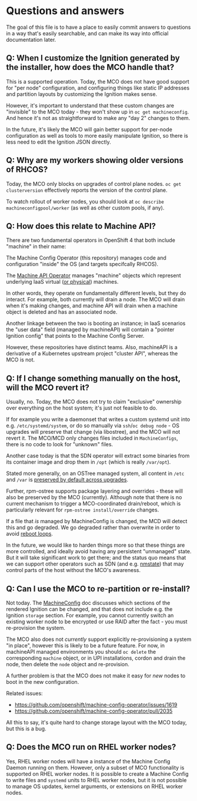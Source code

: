 # Questions and answers

The goal of this file is to have a place to easily commit answers to questions
in a way that's easily searchable, and can make its way into official
documentation later.

## Q: When I customize the Ignition generated by the installer, how does the MCO handle that?

This is a supported operation.  Today, the MCO does not have good support for "per node"
configuration, and configuring things like static IP addresses and partition layouts
by customizing the Ignition makes sense.

However, it's important to understand that these custom changes are "invisible" to the
MCO today - they won't show up in `oc get machineconfig`.  And hence it's not
as straightforward to make any "day 2" changes to them.

In the future, it's likely the MCO will gain better support for per-node configuration
as well as tools to more easily manipulate Ignition, so there is less need to edit the
Ignition JSON directly.

## Q: Why are my workers showing older versions of RHCOS?

Today, the MCO only blocks on upgrades of control plane nodes.  `oc get clusterversion` effectively reports the version of the control plane. 

To watch rollout of worker nodes, you should look at `oc describe machineconfigpool/worker` (as well as other custom pools, if any).

## Q: How does this relate to Machine API?

There are two fundamental operators in OpenShift 4 that both include "machine" in their name:

The Machine Config Operator (this repository) manages code and configuration "inside" the OS (and targets specifcally RHCOS).

The [Machine API Operator](https://github.com/openshift/machine-api-operator) manages "machine" objects which represent underlying IaaS virtual ([or physical](https://github.com/openshift-metal3)) machines.

In other words, they operate on fundamentally different levels, but they do interact.  For example, both currently will drain a node.  The MCO will drain when it's making changes, and machine API will drain when a machine object is deleted and has an associated node.

Another linkage between the two is booting an instance; in IaaS scenarios the "user data" field (managed by machineAPI) will contain a "pointer Ignition config" that points to the Machine Config Server.

However, these repositories have distinct teams.  Also, machineAPI is a derivative of a Kubernetes upstream project "cluster API", whereas the MCO is not.

## Q: If I change something manually on the host, will the MCO revert it?

Usually, no.  Today, the MCO does not try to claim "exclusive" ownership over everything on the host system; it's just not feasible to do.

If for example you write a daemonset that writes a custom systemd unit into e.g. `/etc/systemd/system`, or do so manually via `ssh`/`oc debug node` - OS upgrades will preserve that change (via libostree), and the MCO will not revert it.  The MCO/MCD only changes files included in `MachineConfigs`, there is no code to look for "unknown" files.

Another case today is that the SDN operator will extract some binaries from its container image and drop them in `/opt` (which is really `/var/opt`).

Stated more generally, on an OSTree managed system, all content in `/etc` and `/var` is [preserved by default across upgrades](https://ostree.readthedocs.io/en/latest/manual/adapting-existing/).

Further, rpm-ostree supports package layering and overrides - these will also be preserved by the MCO (currently).  Although note that there is no current mechanism to trigger a MCO-coordinated drain/reboot, which is particularly relevant for `rpm-ostree install/override` changes.

If a file that *is* managed by MachineConfig is changed, the MCD will detect this and go degraded.  We go degraded rather than overwrite in order to avoid [reboot loops](https://github.com/openshift/machine-config-operator/pull/245).

In the future, we would like to harden things more so that these things are more controlled, and ideally avoid having any persistent "unmanaged" state.  But it will take significant work to get there; and the status quo means that we can support other operators such as SDN (and e.g. [nmstate](https://github.com/nmstate/kubernetes-nmstate)) that may control parts of the host without the MCO's awareness.

## Q: Can I use the MCO to re-partition or re-install?

Not today.  The [MachineConfig](MachineConfiguration.md) doc discusses which sections
of the rendered Ignition can be changed, and that does not include e.g. the Ignition
`storage` section.  For example, you cannot currently switch an existing worker
node to be encrypted or use RAID after the fact - you must re-provision the system.

The MCO also does not *currently* support explicitly re-provisioning a system "in place", however
this is likely to be a future feature.  For now, in machineAPI managed environments
you should `oc delete` the corresponding `machine` object, or in UPI installations,
cordon and drain the node, then delete the `node` object and re-provision.

A further problem is that the MCO does not make it easy for *new* nodes to boot
in the new configuration.

Related issues:

 - https://github.com/openshift/machine-config-operator/issues/1619
 - https://github.com/openshift/machine-config-operator/pull/2035

All this to say, it's quite hard to change storage layout with the MCO today,
but this is a bug.

## Q: Does the MCO run on RHEL worker nodes?

Yes, RHEL worker nodes will have a instance of the Machine Config Daemon running on them.  However, only a subset of MCO functionality is supported on RHEL worker nodes.  It is possible to create a Machine Config to write files and `systemd` units to RHEL worker nodes, but it is not possible to manage OS updates, kernel arguments, or extensions on RHEL worker nodes.